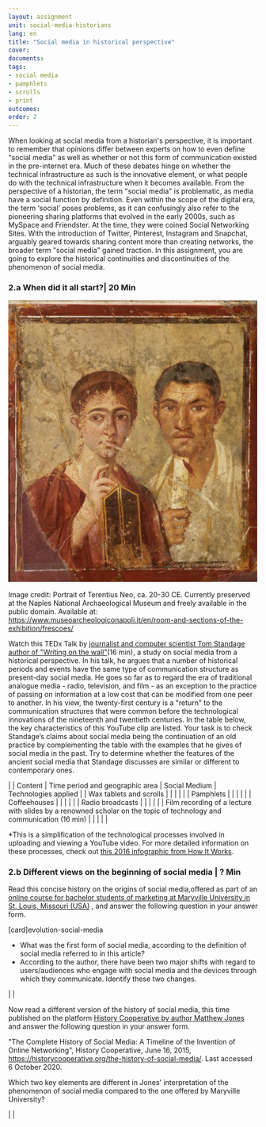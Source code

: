 ```yaml
---
layout: assignment
unit: social-media-historians
lang: en
title: "Social media in historical perspective"
cover:
documents:
tags: 
- social media
- pamphlets 
- scrolls
- print
outcomes:
order: 2
---
```

When looking at social media from a historian's perspective, it is important to remember that opinions differ between experts on how to even define "social media" as well as  whether or not this form of communication existed in the pre-internet era. Much of these debates hinge on whether the technical infrastructure as such is the innovative element, or what people do with the technical infrastructure when it becomes available. From the perspective of a historian, the term "social media" is problematic, as media have a social function by definition. Even within the scope of the digital era, the term ‘social’ poses problems, as it can confusingly also refer to the pioneering sharing platforms that evolved in the early 2000s, such as MySpace and Friendster. At the time, they were coined Social Networking Sites. With the introduction of Twitter, Pinterest, Instagram and Snapchat, arguably geared towards sharing content more than creating networks, the broader term "social media" gained traction. In this assignment, you are going to explore the historical continuities and discontinuities of the phenomenon of social media. 

<!-- more -->
<!-- briefing-student -->

### 2.a When did it all start?| 20 Min
<!-- section-contents -->
![romans](../../assets/images/social-media/romans.png)


Image credit: Portrait of Terentius Neo, ca. 20-30 CE. Currently preserved at the Naples National Archaeological Museum and freely available in the public domain. Available at: https://www.museoarcheologiconapoli.it/en/room-and-sections-of-the-exhibition/frescoes/

Watch this TEDx Talk by [journalist and computer scientist Tom Standage author of "Writing on the wall"](https://youtu.be/ixsridS3qVs)(16 min), a study on social media from a historical perspective. In his talk, he argues that a number of historical periods and events have the same type of communication structure as present-day social media. He goes so far as to regard the era of traditional analogue media - radio, television, and film - as an exception to the practice of passing on information at a low cost that can be modified from one peer to another. In his view, the twenty-first century is a "return" to the communication structures that were common before the technological innovations of the nineteenth and twentieth centuries.
In the table below, the key characteristics of this YouTube clip are listed. Your task is to check Standage’s claims about social media being the continuation of an old practice by complementing the table with the examples that he gives of social media in the past. Try to determine whether the features of the ancient social media that Standage discusses are similar or different to contemporary ones.


| | Content | Time period and geographic area | Social Medium | Technologies applied |
| Wax tablets and scrolls	|  |  |  |  |
| Pamphlets |  |  |  |  |
| Coffeehouses |  |  |  |  |
| Radio broadcasts |  |  |  |  |
| Film recording of a lecture with slides by a renowned scholar on the topic of technology and communication (16 min)  |  |  |  |  |

*This is a simplification of the technological processes involved in uploading and viewing a YouTube video. For more detailed information on these processes, check out [this 2016 infographic from How It Works](https://www.howitworksdaily.com/wp-content/uploads/2016/04/How-YouTube-works-1024x891.jpg).

<!-- section -->

### 2.b Different views on the beginning of social media | ? Min
<!-- section-contents -->

Read this concise history on the origins of social media,offered as part of an [online course for bachelor students of marketing at Maryville University in St. Louis, Missouri (USA)](https://online.maryville.edu/blog/evolution-social-media/) , and answer the following question in your answer form. 

[card]evolution-social-media

- What was the first form of social media, according to the definition of social media referred to in this article?
- According to the author, there have been two major shifts with regard to users/audiences who engage with social media and the devices through which they communicate. Identify these two changes.

|                           | 

Now read a different version of the history of social media, this time published on the platform [History Cooperative by author Matthew Jones](https://historycooperative.org/the-history-of-social-media/) and answer the following question in your answer form. 

"The Complete History of Social Media: A Timeline of the Invention of Online Networking", History Cooperative, June 16, 2015, https://historycooperative.org/the-history-of-social-media/. Last accessed 6 October 2020.

Which two key elements are different in Jones' interpretation of the phenomenon of social media compared to the one offered by Maryville University?

|                           |


<!-- briefing-teacher -->

